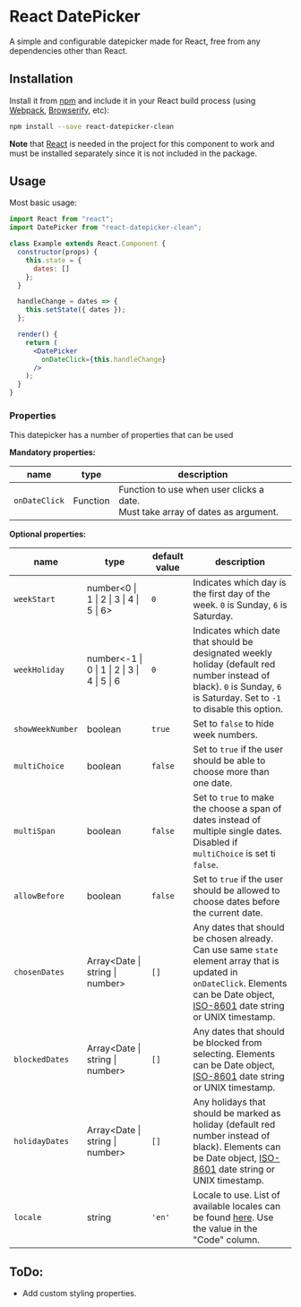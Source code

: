 # React DatePicker

A simple and configurable datepicker made for React, free from any dependencies other than React.

## Installation

Install it from [npm](https://github.com/npm/cli) and include it in your React build process (using [Webpack](https://webpack.js.org/), [Browserify](http://browserify.org/), etc):
```sh
npm install --save react-datepicker-clean
```
**Note** that [React](https://reactjs.org/) is needed in the project for this component to work and must be installed separately since it is not included in the package.

## Usage

Most basic usage:
```jsx
import React from "react";
import DatePicker from "react-datepicker-clean";

class Example extends React.Component {
  constructor(props) {
    this.state = {
      dates: []
    };
  }

  handleChange = dates => {
    this.setState({ dates });
  };

  render() {
    return (
      <DatePicker
        onDateClick={this.handleChange}
      />
    );
  }
}
```

### Properties

This datepicker has a number of properties that can be used

**Mandatory properties:**

name | type | description 
--- | --- | ---
`onDateClick` | Function | Function to use when user clicks a date. <br>Must take array of dates as argument.

**Optional properties:**

name | type | default value | description 
--- | --- | --- | ---
`weekStart` | number<0 \| 1 \| 2 \| 3 \| 4 \| 5 \| 6> | `0` | Indicates which day is the first day of the week. `0` is Sunday, `6` is Saturday.
`weekHoliday` | number<-1 \| 0 \| 1 \| 2 \| 3 \| 4 \| 5 \| 6 | `0` | Indicates which date that should be designated weekly holiday (default red number instead of black). `0` is Sunday, `6` is Saturday. Set to `-1` to disable this option.
`showWeekNumber` | boolean | `true` | Set to `false` to hide week numbers.
`multiChoice` | boolean | `false` | Set to `true` if the user should be able to choose more than one date.
`multiSpan` | boolean | `false` | Set to `true` to make the choose a span of dates instead of multiple single dates. Disabled if `multiChoice` is set ti `false`.
`allowBefore` | boolean | `false` | Set to `true` if the user should be allowed to choose dates before the current date.
`chosenDates` | Array<Date \| string \| number> | `[]` | Any dates that should be chosen already. Can use same `state` element array that is updated in `onDateClick`. Elements can be Date object, [ISO-8601](https://en.wikipedia.org/wiki/ISO_8601) date string or UNIX timestamp.
`blockedDates` | Array<Date \| string \| number> | `[]` | Any dates that should be blocked from selecting. Elements can be Date object, [ISO-8601](https://en.wikipedia.org/wiki/ISO_8601) date string or UNIX timestamp.
`holidayDates` | Array<Date \| string \| number> | `[]` | Any holidays that should be marked as holiday (default red number instead of black). Elements can be Date object, [ISO-8601](https://en.wikipedia.org/wiki/ISO_8601) date string or UNIX timestamp.
`locale` | string | `'en'` | Locale to use. List of available locales can be found [here](https://github.com/blueprint1985/react-datepicker-clean/docs/locales.md). Use the value in the "Code" column.
## ToDo:

* Add custom styling properties.